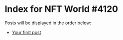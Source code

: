 # Index for NFT World #4120
Posts will be displayed in the order below:

- [Your first post](./001-first.md)

